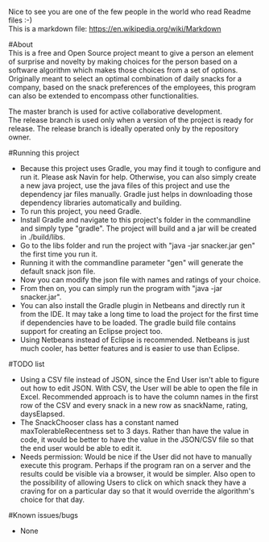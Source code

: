 Nice to see you are one of the few people in the world who read Readme files :-)  
This is a markdown file: https://en.wikipedia.org/wiki/Markdown  

#About  
This is a free and Open Source project meant to give a person an element of surprise and novelty by making choices for the person based on a software 
algorithm which makes those choices from a set of options.  
Originally meant to select an optimal combination of daily snacks for a company, based on the snack preferences of the employees, this program
can also be extended to encompass other functionalities.  

The master branch is used for active collaborative development.   
The release branch is used only when a version of the project is ready for release. The release branch is ideally operated only by the repository owner.  
  
#Running this project  
* Because this project uses Gradle, you may find it tough to configure and run it. Please ask Navin for help. Otherwise, you can also simply create a new java project, use the java files of this project and use the dependency jar files manually. Gradle just helps in downloading those dependency libraries automatically and building.
* To run this project, you need Gradle.   
* Install Gradle and navigate to this project's folder in the commandline and simply type "gradle". The project will build and a jar will be created in ./build/libs.  
* Go to the libs folder and run the project with "java -jar snacker.jar gen" the first time you run it.  
* Running it with the commandline parameter "gen" will generate the default snack json file.  
* Now you can modify the json file with names and ratings of your choice.  
* From then on, you can simply run the program with "java -jar snacker.jar".  
* You can also install the Gradle plugin in Netbeans and directly run it from the IDE. It may take a long time to load the project for the first time if dependencies have to be loaded. The gradle build file contains support for creating an Eclipse project too.   
* Using Netbeans instead of Eclipse is recommended. Netbeans is just much cooler, has better features and is easier to use than Eclipse.  
  
#TODO list  
* Using a CSV file instead of JSON, since the End User isn't able to figure out how to edit JSON. With CSV, the User will be able to open the file in Excel. Recommended approach is to have the column names in the first row of the CSV and every snack in a new row as snackName, rating, daysElapsed.  
* The SnackChooser class has a constant named maxTolerableRecentness set to 3 days. Rather than have the value in code, it would be better to have the value in the JSON/CSV file so that the end user would be able to edit it.  
* Needs permission: Would be nice if the User did not have to manually execute this program. Perhaps if the program ran on a server and the results could be visible via a browser, it would be simpler. Also open to the possibility of allowing Users to click on which snack they have a craving for on a particular day so that it would override the algorithm's choice for that day.
  
#Known issues/bugs  
* None

